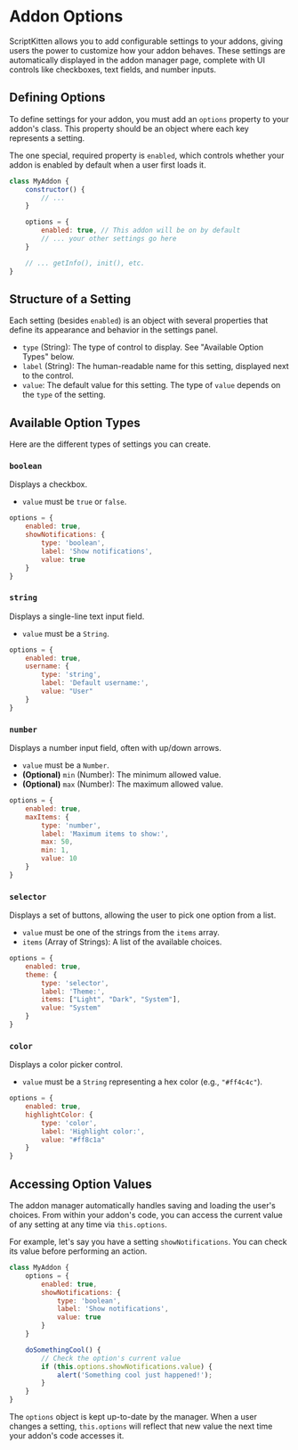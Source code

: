 # Addon Options
ScriptKitten allows you to add configurable settings to your addons, giving users the power to customize how your addon behaves. These settings are automatically displayed in the addon manager page, complete with UI controls like checkboxes, text fields, and number inputs.

## Defining Options
To define settings for your addon, you must add an `options` property to your addon's class. This property should be an object where each key represents a setting.

The one special, required property is `enabled`, which controls whether your addon is enabled by default when a user first loads it.

```javascript
class MyAddon {
    constructor() {
        // ...
    }

    options = {
        enabled: true, // This addon will be on by default
        // ... your other settings go here
    }

    // ... getInfo(), init(), etc.
}
```

## Structure of a Setting
Each setting (besides `enabled`) is an object with several properties that define its appearance and behavior in the settings panel.

*   `type` (String): The type of control to display. See "Available Option Types" below.
*   `label` (String): The human-readable name for this setting, displayed next to the control.
*   `value`: The default value for this setting. The type of `value` depends on the `type` of the setting.

## Available Option Types
Here are the different types of settings you can create.

### `boolean`
Displays a checkbox.
*   `value` must be `true` or `false`.

```javascript
options = {
    enabled: true,
    showNotifications: {
        type: 'boolean',
        label: 'Show notifications',
        value: true
    }
}
```



### `string`
Displays a single-line text input field.
*   `value` must be a `String`.

```javascript
options = {
    enabled: true,
    username: {
        type: 'string',
        label: 'Default username:',
        value: "User"
    }
}
```



### `number`
Displays a number input field, often with up/down arrows.
*   `value` must be a `Number`.
*   **(Optional)** `min` (Number): The minimum allowed value.
*   **(Optional)** `max` (Number): The maximum allowed value.

```javascript
options = {
    enabled: true,
    maxItems: {
        type: 'number',
        label: 'Maximum items to show:',
        max: 50,
        min: 1,
        value: 10
    }
}
```



### `selector`
Displays a set of buttons, allowing the user to pick one option from a list.
*   `value` must be one of the strings from the `items` array.
*   `items` (Array of Strings): A list of the available choices.

```javascript
options = {
    enabled: true,
    theme: {
        type: 'selector',
        label: 'Theme:',
        items: ["Light", "Dark", "System"],
        value: "System"
    }
}
```



### `color`
Displays a color picker control.
*   `value` must be a `String` representing a hex color (e.g., `"#ff4c4c"`).

```javascript
options = {
    enabled: true,
    highlightColor: {
        type: 'color',
        label: 'Highlight color:',
        value: "#ff8c1a"
    }
}
```



## Accessing Option Values
The addon manager automatically handles saving and loading the user's choices. From within your addon's code, you can access the current value of any setting at any time via `this.options`.

For example, let's say you have a setting `showNotifications`. You can check its value before performing an action.

```javascript
class MyAddon {
    options = {
        enabled: true,
        showNotifications: {
            type: 'boolean',
            label: 'Show notifications',
            value: true
        }
    }

    doSomethingCool() {
        // Check the option's current value
        if (this.options.showNotifications.value) {
            alert('Something cool just happened!');
        }
    }
}
```

The `options` object is kept up-to-date by the manager. When a user changes a setting, `this.options` will reflect that new value the next time your addon's code accesses it.
